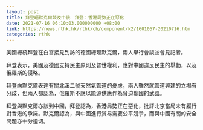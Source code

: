 ```yaml
---
layout: post
title: 拜登晤默克爾談及中俄　拜登：香港局勢正在惡化
date: 2021-07-16 06:10:03.000000000 +08:00
link: https://news.rthk.hk/rthk/ch/component/k2/1601057-20210716.htm
categories: rthk
---
```


美國總統拜登在白宮接見到訪的德國總理默克爾，兩人舉行會談並會見記者。

拜登表示，美國及德國支持民主原則及普世權利，應對中國違反民主的舉動，以及俄羅斯的侵略。

拜登向默克爾表達有關北溪二號天然氣管道的憂慮，兩人雖然就管道興建的立場有分歧，但兩人都認為，俄羅斯不應以能源供應作為脅迫鄰國的武器。

拜登與默克爾亦談到中國，拜登認為，香港局勢正在惡化，批評北京當局未有履行對香港的承諾。默克爾認為，與中國進行貿易需要公平競爭，而與中國有關的安全問題亦十分迫切。
